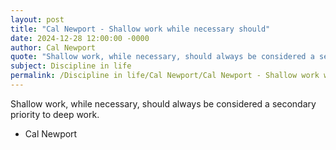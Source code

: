 ```yaml
---
layout: post
title: "Cal Newport - Shallow work while necessary should"
date: 2024-12-28 12:00:00 -0000
author: Cal Newport
quote: "Shallow work, while necessary, should always be considered a secondary priority to deep work."
subject: Discipline in life
permalink: /Discipline in life/Cal Newport/Cal Newport - Shallow work while necessary should
---
```


Shallow work, while necessary, should always be considered a secondary priority to deep work.

- Cal Newport
